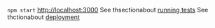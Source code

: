 `npm start`
[http://localhost:3000](http://localhost:3000)
See thsectionabout [running tests](https://facebook.github.io/create-react-app/docs/running-tests) 
See thctionabout [deployment](https://facebook.github.io/create-react-app/docs/deployment)
